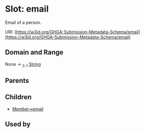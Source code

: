 
# Slot: email


Email of a person.

URI: [https://w3id.org/GHGA-Submission-Metadata-Schema/email](https://w3id.org/GHGA-Submission-Metadata-Schema/email)


## Domain and Range

None &#8594;  <sub>0..1</sub> [String](types/String.md)

## Parents


## Children

 *  [Member➞email](Member_email.md)

## Used by

